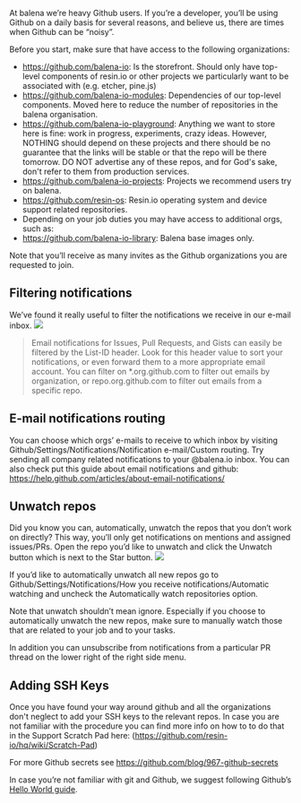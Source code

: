 At balena we’re heavy Github users. If you’re a developer, you’ll be using Github on a daily basis for several reasons, and believe us, there are times when Github can be “noisy”.

Before you start, make sure that have access to the following organizations:
* https://github.com/balena-io: Is the storefront. Should only have top-level components of resin.io or other projects we particularly want to be associated with (e.g. etcher, pine.js)
* https://github.com/balena-io-modules: Dependencies of our top-level components. Moved here to reduce the number of repositories in the balena organisation.
* https://github.com/balena-io-playground: Anything we want to store here is fine: work in progress, experiments, crazy ideas. However, NOTHING should depend on these projects and there should be no guarantee that the links will be stable or that the repo will be there tomorrow. DO NOT advertise any of these repos, and for God's sake, don't refer to them from production services.
* https://github.com/balena-io-projects: Projects we recommend users try on balena.
* https://github.com/resin-os: Resin.io operating system and device support related repositories.
* Depending on your job duties you may have access to additional orgs, such as:
* https://github.com/balena-io-library: Balena base images only.

Note that you’ll receive as many invites as the Github organizations you are requested to join.

## Filtering notifications
We’ve found it really useful to filter the notifications we receive in our e-mail inbox.
![](https://lh6.googleusercontent.com/peN8WHu_UOQI2olDvu0FI5-AZRMgkzQVsqesdBc0YH_sl4EqDvTc2Jqe67W6IYSqtfI4BDKf1uA4zqnfEuXkYiO5Bfh-ojZO_tTxQQK6lPdC0IXv2cFHIbxTv_v9Cvvceki8_FNS)

> Email notifications for Issues, Pull Requests, and Gists can easily be filtered by the List-ID header. Look for this header value to sort your notifications, or even forward them to a more appropriate email account. You can filter on *.org.github.com to filter out emails by organization, or repo.org.github.com to filter out emails from a specific repo.

## E-mail notifications routing
You can choose which orgs’ e-mails to receive to which inbox by visiting Github/Settings/Notifications/Notification e-mail/Custom routing. Try sending all company related notifications to your @balena.io inbox. You can also check put this guide about email notifications and github: https://help.github.com/articles/about-email-notifications/

## Unwatch repos
Did you know you can, automatically, unwatch the repos that you don’t work on directly? This way, you’ll only get notifications on mentions and assigned issues/PRs. Open the repo you’d like to unwatch and click the Unwatch button which is next to the Star button.
![](https://lh5.googleusercontent.com/ECeRQg8PjInLwYrop-94VlVwrhoq09aeSD5DQBLsmlY3Yj2f-7Dh5lDXp8bSjHpznoCBwLvKDrzFDlkRrstCn6FHJPhwPjmc-jTsgNtK_hRe7JDVmLD52OVMWby470AF8MXIKN9a)

If you’d like to automatically unwatch all new repos go to Github/Settings/Notifications/How you receive notifications/Automatic watching and uncheck the Automatically watch repositories option.

Note that unwatch shouldn’t mean ignore. Especially if you choose to automatically unwatch the new repos, make sure to manually watch those that are related to your job and to your tasks.

In addition you can unsubscribe from notifications from a particular PR thread on the lower right of the right side menu. 

## Adding SSH Keys

Once you have found your way around github and all the organizations don't neglect to add your SSH keys to the relevant repos. In case you are not familiar with the procedure you can find more info on how to to do that in the Support Scratch Pad here: (https://github.com/resin-io/hq/wiki/Scratch-Pad)

For more Github secrets see https://github.com/blog/967-github-secrets

In case you’re not familiar with git and Github, we suggest following Github’s [Hello World guide](https://guides.github.com/activities/hello-world/).
